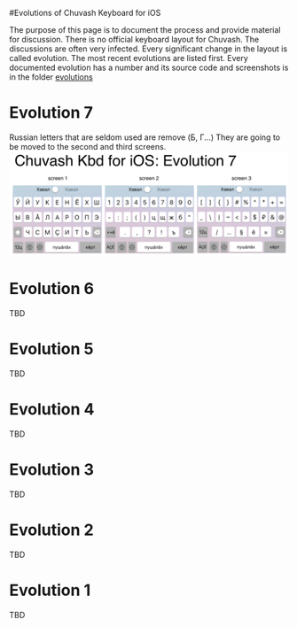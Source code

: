 #Evolutions of Chuvash Keyboard for iOS

The purpose of this page is to document the process and provide material for discussion. There is no official keyboard layout for Chuvash. The discussions are often very infected. Every significant change in the layout is called evolution. The most recent evolutions are listed first. Every documented evolution has a number and its source code and screenshots is in the folder [evolutions](evolutions)

# Evolution 7
Russian letters that are seldom used are remove (Б, Г...) They are going to be moved to the second and third screens.
![Evolution 7](cv-kbd-ios-evolution-07.png?raw=true)

# Evolution 6

TBD

# Evolution 5

TBD

# Evolution 4

TBD

# Evolution 3

TBD

# Evolution 2

TBD

# Evolution 1

TBD
